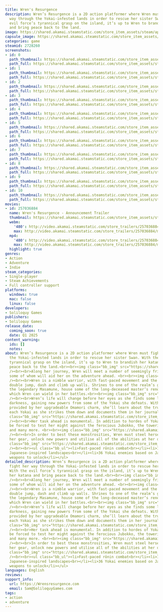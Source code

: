 ```yaml
---
title: Wren's Resurgence
description: Wren’s Resurgence is a 2D action platformer where Wren must fight her
  way through the Yokai-infested lands in order to rescue her sister Swan. With the
  evil force’s tyrannical grasp on the island, it’s up to Wren to brandish her katana
  and bring peace back to the land.
image: https://shared.akamai.steamstatic.com/store_item_assets/steam/apps/2728260/header.jpg?t=1729941435
capsule_image: https://shared.akamai.steamstatic.com/store_item_assets/steam/apps/2728260/capsule_231x87.jpg?t=1729941435
categories: game
steamid: 2728260
screenshots:
- id: 0
  path_thumbnail: https://shared.akamai.steamstatic.com/store_item_assets/steam/apps/2728260/ss_4f0f08c15b7f58c3d8001497f8fae19a9e0c9b26.600x338.jpg?t=1729941435
  path_full: https://shared.akamai.steamstatic.com/store_item_assets/steam/apps/2728260/ss_4f0f08c15b7f58c3d8001497f8fae19a9e0c9b26.1920x1080.jpg?t=1729941435
- id: 1
  path_thumbnail: https://shared.akamai.steamstatic.com/store_item_assets/steam/apps/2728260/ss_f78f277dc2bc739f5fb94f2779889a2aa2acedaa.600x338.jpg?t=1729941435
  path_full: https://shared.akamai.steamstatic.com/store_item_assets/steam/apps/2728260/ss_f78f277dc2bc739f5fb94f2779889a2aa2acedaa.1920x1080.jpg?t=1729941435
- id: 2
  path_thumbnail: https://shared.akamai.steamstatic.com/store_item_assets/steam/apps/2728260/ss_c4a1c84d8d6cf626ac93a3a4b396f07a5dfc4a7a.600x338.jpg?t=1729941435
  path_full: https://shared.akamai.steamstatic.com/store_item_assets/steam/apps/2728260/ss_c4a1c84d8d6cf626ac93a3a4b396f07a5dfc4a7a.1920x1080.jpg?t=1729941435
- id: 3
  path_thumbnail: https://shared.akamai.steamstatic.com/store_item_assets/steam/apps/2728260/ss_017db5995fb8bd54a72cf2c253a0727df179cc08.600x338.jpg?t=1729941435
  path_full: https://shared.akamai.steamstatic.com/store_item_assets/steam/apps/2728260/ss_017db5995fb8bd54a72cf2c253a0727df179cc08.1920x1080.jpg?t=1729941435
- id: 4
  path_thumbnail: https://shared.akamai.steamstatic.com/store_item_assets/steam/apps/2728260/ss_55196216ed71d9356aa01fd99c27a6e0c5391f51.600x338.jpg?t=1729941435
  path_full: https://shared.akamai.steamstatic.com/store_item_assets/steam/apps/2728260/ss_55196216ed71d9356aa01fd99c27a6e0c5391f51.1920x1080.jpg?t=1729941435
- id: 5
  path_thumbnail: https://shared.akamai.steamstatic.com/store_item_assets/steam/apps/2728260/ss_1528344412015b90f67b8c56e45ac6309c21d5d1.600x338.jpg?t=1729941435
  path_full: https://shared.akamai.steamstatic.com/store_item_assets/steam/apps/2728260/ss_1528344412015b90f67b8c56e45ac6309c21d5d1.1920x1080.jpg?t=1729941435
- id: 6
  path_thumbnail: https://shared.akamai.steamstatic.com/store_item_assets/steam/apps/2728260/ss_576e138efa94647e4d32e53eac1d22ccf7460bd9.600x338.jpg?t=1729941435
  path_full: https://shared.akamai.steamstatic.com/store_item_assets/steam/apps/2728260/ss_576e138efa94647e4d32e53eac1d22ccf7460bd9.1920x1080.jpg?t=1729941435
- id: 7
  path_thumbnail: https://shared.akamai.steamstatic.com/store_item_assets/steam/apps/2728260/ss_f63ea45a9dc82bd98067a66b82b3ce11ec15375c.600x338.jpg?t=1729941435
  path_full: https://shared.akamai.steamstatic.com/store_item_assets/steam/apps/2728260/ss_f63ea45a9dc82bd98067a66b82b3ce11ec15375c.1920x1080.jpg?t=1729941435
- id: 8
  path_thumbnail: https://shared.akamai.steamstatic.com/store_item_assets/steam/apps/2728260/ss_028b1f28dd64e73624609095687f4203c15316c0.600x338.jpg?t=1729941435
  path_full: https://shared.akamai.steamstatic.com/store_item_assets/steam/apps/2728260/ss_028b1f28dd64e73624609095687f4203c15316c0.1920x1080.jpg?t=1729941435
- id: 9
  path_thumbnail: https://shared.akamai.steamstatic.com/store_item_assets/steam/apps/2728260/ss_76be8fcb8acb2a811d1f7a3bffe78c662f78e83e.600x338.jpg?t=1729941435
  path_full: https://shared.akamai.steamstatic.com/store_item_assets/steam/apps/2728260/ss_76be8fcb8acb2a811d1f7a3bffe78c662f78e83e.1920x1080.jpg?t=1729941435
- id: 10
  path_thumbnail: https://shared.akamai.steamstatic.com/store_item_assets/steam/apps/2728260/ss_30d3e83d17c7943966526cb1aeb8d0a0a04ecad8.600x338.jpg?t=1729941435
  path_full: https://shared.akamai.steamstatic.com/store_item_assets/steam/apps/2728260/ss_30d3e83d17c7943966526cb1aeb8d0a0a04ecad8.1920x1080.jpg?t=1729941435
movies:
- id: 257036884
  name: Wren's Resurgence - Announcement Trailer
  thumbnail: https://shared.akamai.steamstatic.com/store_item_assets/steam/apps/257036884/movie.293x165.jpg?t=1720615387
  webm:
    '480': http://video.akamai.steamstatic.com/store_trailers/257036884/movie480_vp9.webm?t=1720615387
    max: http://video.akamai.steamstatic.com/store_trailers/257036884/movie_max_vp9.webm?t=1720615387
  mp4:
    '480': http://video.akamai.steamstatic.com/store_trailers/257036884/movie480.mp4?t=1720615387
    max: http://video.akamai.steamstatic.com/store_trailers/257036884/movie_max.mp4?t=1720615387
  highlight: true
genres:
- Action
- Adventure
- Indie
steam_categories:
- Single-player
- Steam Achievements
- Full controller support
platforms:
  windows: true
  mac: false
  linux: false
developers:
- Soliloquy Games
publishers:
- Soliloquy Games
release_date:
  coming_soon: true
  date: Q1 2025
content_warning:
  ids: []
  notes:
about: Wren’s Resurgence is a 2D action platformer where Wren must fight her way through
  the Yokai-infested lands in order to rescue her sister Swan. With the evil force’s
  tyrannical grasp on the island, it’s up to Wren to brandish her katana and bring
  peace back to the land.<br><br><img class="bb_img" src="https://shared.akamai.steamstatic.com/store_item_assets/steam/apps/2728260/extras/WR_Story_GIF_3__1_.gif?t=1729941435"
  /><br><br>Along her journey, Wren will meet a number of seemingly friendly faces,
  some of whom will aid her on the adventure ahead. <br><br><img class="bb_img" src="https://shared.akamai.steamstatic.com/store_item_assets/steam/apps/2728260/extras/image_2024-07-08_133853972.png?t=1729941435"
  /><br><br>Wren is a nimble warrior, with fast-paced movement and the agility to
  double jump, dash and climb up walls. Shrines to one of the realm’s greatest warriors,
  the legendary Masamune, house some of the long-deceased master’s renowned blades,
  which Wren can wield in her battles.<br><br><img class="bb_img" src="https://shared.akamai.steamstatic.com/store_item_assets/steam/apps/2728260/extras/WR_Combat_GIF.gif?t=1729941435"
  /><br><br>Wren’s life will change before her eyes as she finds some light in the
  darkness, gaining new powers from some of the Yokai she defeats. With the protection
  provided by her upgradeable Omamori charm, she’ll learn about the true nature of
  each Yokai as she strikes them down and documents them in her journal.<br><br><img
  class="bb_img" src="https://shared.akamai.steamstatic.com/store_item_assets/steam/apps/2728260/extras/Fearsome_Boss_Battles.png?t=1729941435"
  /><br><br>Her task ahead is monumental. In addition to hordes of Yokai, Wren will
  be forced to test her might against the ferocious Jubokko, the towering Gashadokuro
  and many more. <br><br><img class="bb_img" src="https://shared.akamai.steamstatic.com/store_item_assets/steam/apps/2728260/extras/Skellyfight_2024.07.08_-_20.32.34.01_-_Trim__1_.gif?t=1729941435"
  /><br><br>In order to best these monstrosities, Wren must steel herself by upgrading
  her gear, unlock new powers and utilise all of the abilities at her disposal.<br><br><img
  class="bb_img" src="https://shared.akamai.steamstatic.com/store_item_assets/steam/apps/2728260/extras/Features.png?t=1729941435"
  /><br><br><ul class="bb_ul"><li>Fast-paced rōnin combat<br></li><li>10 levels<br></li><li>Lush
  Japanese-inspired landscapes<br></li><li>36 Yokai enemies based on Japanese folklore<br></li><li>8
  weapons to unlock</li></ul>
detailed_description: Wren’s Resurgence is a 2D action platformer where Wren must
  fight her way through the Yokai-infested lands in order to rescue her sister Swan.
  With the evil force’s tyrannical grasp on the island, it’s up to Wren to brandish
  her katana and bring peace back to the land.<br><br><img class="bb_img" src="https://shared.akamai.steamstatic.com/store_item_assets/steam/apps/2728260/extras/WR_Story_GIF_3__1_.gif?t=1729941435"
  /><br><br>Along her journey, Wren will meet a number of seemingly friendly faces,
  some of whom will aid her on the adventure ahead. <br><br><img class="bb_img" src="https://shared.akamai.steamstatic.com/store_item_assets/steam/apps/2728260/extras/image_2024-07-08_133853972.png?t=1729941435"
  /><br><br>Wren is a nimble warrior, with fast-paced movement and the agility to
  double jump, dash and climb up walls. Shrines to one of the realm’s greatest warriors,
  the legendary Masamune, house some of the long-deceased master’s renowned blades,
  which Wren can wield in her battles.<br><br><img class="bb_img" src="https://shared.akamai.steamstatic.com/store_item_assets/steam/apps/2728260/extras/WR_Combat_GIF.gif?t=1729941435"
  /><br><br>Wren’s life will change before her eyes as she finds some light in the
  darkness, gaining new powers from some of the Yokai she defeats. With the protection
  provided by her upgradeable Omamori charm, she’ll learn about the true nature of
  each Yokai as she strikes them down and documents them in her journal.<br><br><img
  class="bb_img" src="https://shared.akamai.steamstatic.com/store_item_assets/steam/apps/2728260/extras/Fearsome_Boss_Battles.png?t=1729941435"
  /><br><br>Her task ahead is monumental. In addition to hordes of Yokai, Wren will
  be forced to test her might against the ferocious Jubokko, the towering Gashadokuro
  and many more. <br><br><img class="bb_img" src="https://shared.akamai.steamstatic.com/store_item_assets/steam/apps/2728260/extras/Skellyfight_2024.07.08_-_20.32.34.01_-_Trim__1_.gif?t=1729941435"
  /><br><br>In order to best these monstrosities, Wren must steel herself by upgrading
  her gear, unlock new powers and utilise all of the abilities at her disposal.<br><br><img
  class="bb_img" src="https://shared.akamai.steamstatic.com/store_item_assets/steam/apps/2728260/extras/Features.png?t=1729941435"
  /><br><br><ul class="bb_ul"><li>Fast-paced rōnin combat<br></li><li>10 levels<br></li><li>Lush
  Japanese-inspired landscapes<br></li><li>36 Yokai enemies based on Japanese folklore<br></li><li>8
  weapons to unlock</li></ul>
languages: English
reviews:
support_info:
  url: https://Wrensresurgence.com
  email: Sam@SoliloquyGames.com
tags:
- action
- adventure
---
```


